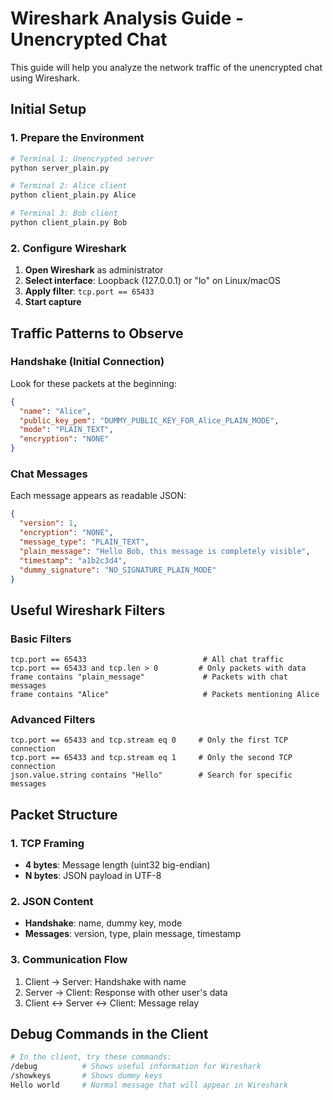 # Wireshark Analysis Guide - Unencrypted Chat

This guide will help you analyze the network traffic of the unencrypted chat using Wireshark.

## Initial Setup

### 1. Prepare the Environment

```bash
# Terminal 1: Unencrypted server
python server_plain.py

# Terminal 2: Alice client
python client_plain.py Alice

# Terminal 3: Bob client
python client_plain.py Bob
```

### 2. Configure Wireshark

1. **Open Wireshark** as administrator
2. **Select interface**: Loopback (127.0.0.1) or "lo" on Linux/macOS
3. **Apply filter**: `tcp.port == 65433`
4. **Start capture**

## Traffic Patterns to Observe

### Handshake (Initial Connection)

Look for these packets at the beginning:

```json
{
  "name": "Alice",
  "public_key_pem": "DUMMY_PUBLIC_KEY_FOR_Alice_PLAIN_MODE",
  "mode": "PLAIN_TEXT",
  "encryption": "NONE"
}
```

### Chat Messages

Each message appears as readable JSON:

```json
{
  "version": 1,
  "encryption": "NONE",
  "message_type": "PLAIN_TEXT",
  "plain_message": "Hello Bob, this message is completely visible",
  "timestamp": "a1b2c3d4",
  "dummy_signature": "NO_SIGNATURE_PLAIN_MODE"
}
```

## Useful Wireshark Filters

### Basic Filters

```
tcp.port == 65433                          # All chat traffic
tcp.port == 65433 and tcp.len > 0         # Only packets with data
frame contains "plain_message"             # Packets with chat messages
frame contains "Alice"                     # Packets mentioning Alice
```

### Advanced Filters

```
tcp.port == 65433 and tcp.stream eq 0     # Only the first TCP connection
tcp.port == 65433 and tcp.stream eq 1     # Only the second TCP connection
json.value.string contains "Hello"        # Search for specific messages
```

## Packet Structure

### 1. TCP Framing

- **4 bytes**: Message length (uint32 big-endian)
- **N bytes**: JSON payload in UTF-8

### 2. JSON Content

- **Handshake**: name, dummy key, mode
- **Messages**: version, type, plain message, timestamp

### 3. Communication Flow

1. Client → Server: Handshake with name
2. Server → Client: Response with other user's data
3. Client ↔ Server ↔ Client: Message relay

## Debug Commands in the Client

```bash
# In the client, try these commands:
/debug          # Shows useful information for Wireshark
/showkeys       # Shows dummy keys
Hello world     # Normal message that will appear in Wireshark
```
